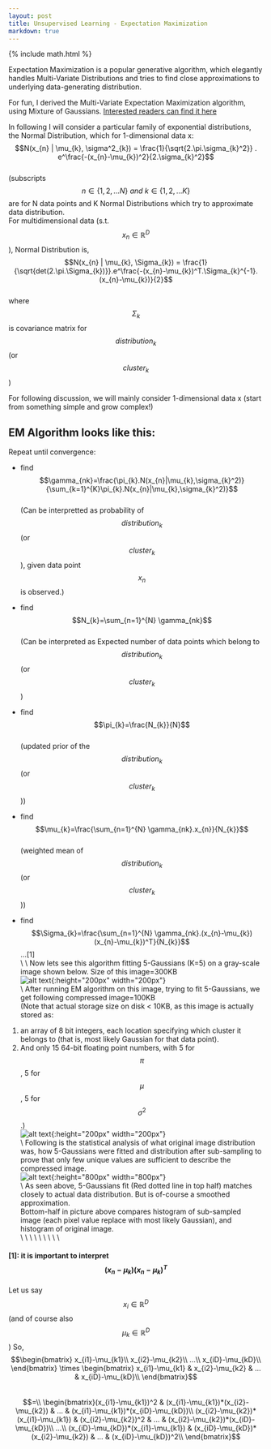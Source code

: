 ```yaml
---
layout: post
title: Unsupervised Learning - Expectation Maximization
markdown: true
---
```

{% include math.html %}

Expectation Maximization is a popular generative algorithm, which elegantly handles Multi-Variate Distributions and tries to find close approximations to underlying data-generating distribution.  

For fun, I derived the Multi-Variate Expectation Maximization algorithm, using Mixture of Gaussians. [Interested readers can find it here](https://yogeshluthra.github.io/Expectation_Maximization_Derivation)

In following I will consider a particular family of exponential distributions, the Normal Distribution, which for 1-dimensional data x:  
$$N(x_{n} | \mu_{k}, \sigma^2_{k}) = \frac{1}{\sqrt{2.\pi.\sigma_{k}^2}} . e^\frac{-(x_{n}-\mu_{k})^2}{2.\sigma_{k}^2}$$  
(subscripts $$n \in \{1,2,...N\}\ and\ k \in \{1,2,...K\}$$ are for N data points and K Normal Distributions which try to approximate data distribution.  
For multidimensional data (s.t. $$x_{n}\in \mathbb{R}^D$$), Normal Distribution is,  
$$N(x_{n} |  \mu_{k}, \Sigma_{k}) = \frac{1}{\sqrt{det(2.\pi.\Sigma_{k})}}.e^\frac{-(x_{n}-\mu_{k})^T.\Sigma_{k}^{-1}.(x_{n}-\mu_{k})}{2}$$  
where $$\Sigma_{k}$$ is covariance matrix for  $$distribution_{k}$$ (or $$cluster_{k}$$)  

For following discussion, we will mainly consider 1-dimensional data x (start from something simple and grow complex!)  

## EM Algorithm looks like this:  
Repeat until convergence:  
- find
$$\gamma_{nk}=\frac{\pi_{k}.N(x_{n}|\mu_{k},\sigma_{k}^2)}{\sum_{k=1}^{K}\pi_{k}.N(x_{n}|\mu_{k},\sigma_{k}^2)}$$  
(Can be interpretted as probability of $$distribution_{k}$$ (or $$cluster_{k}$$), given data point $$x_{n}$$ is observed.)  

- find
$$N_{k}=\sum_{n=1}^{N} \gamma_{nk}$$  
(Can be interpreted as Expected number of data points which belong to $$distribution_{k}$$ (or $$cluster_{k}$$)  

- find
$$\pi_{k}=\frac{N_{k}}{N}$$  
(updated prior of the $$distribution_{k}$$ (or $$cluster_{k}$$))  

- find
$$\mu_{k}=\frac{\sum_{n=1}^{N} \gamma_{nk}.x_{n}}{N_{k}}$$  
(weighted mean of $$distribution_{k}$$ (or $$cluster_{k}$$))

- find
$$\Sigma_{k}=\frac{\sum_{n=1}^{N} \gamma_{nk}.(x_{n}-\mu_{k})(x_{n}-\mu_{k})^T}{N_{k}}$$ ...[1]  
  \\
  \\
Now lets see this algorithm fitting 5-Gaussians (K=5) on a gray-scale image shown below. Size of this image=300KB  
![alt text]({{site.url}}/images/road.png "Road"){:height="200px" width="200px"}  
\\
After running EM algorithm on this image, trying to fit 5-Gaussians, we get following compressed image=100KB  
(Note that actual storage size on disk < 10KB, as this image is actually stored as:  
1. an array of 8 bit integers, each location specifying which cluster it belongs to (that is, most likely Gaussian for that data point).  
2. And only 15 64-bit floating point numbers, with 5 for $$\pi$$, 5 for $$\mu$$, 5 for $$\sigma^2$$.)  
![alt text]({{site.url}}/images/road_best_segment.png "Road Segmented"){:height="200px" width="200px"}  
\\
Following is the statistical analysis of what original image distribution was, how 5-Gaussians were fitted and distribution after sub-sampling to prove that only few unique values are sufficient to describe the compressed image.  
![alt text]({{site.url}}/images/5Gauss_fit_on_grayScale_road.png "5Gauss_fit_on_grayScale_road"){:height="800px" width="800px"}  
\\
As seen above, 5-Gaussians fit (Red dotted line in top half) matches closely to actual data distribution. But is of-course a smoothed approximation.  
Bottom-half in picture above compares histogram of sub-sampled image (each pixel value replace with most likely Gaussian), and histogram of original image.  
  \\
  \\
  \\
  \\
  \\
  \\
  \\
  \\
  \\  
#### [1]: it is important to interpret $$(x_{n}-\mu_{k})(x_{n}-\mu_{k})^T$$  
Let us say $$x_i \in \mathbb{R}^D$$ (and of course also $$\mu_{k} \in \mathbb{R}^D$$)
So,
$$\begin{bmatrix}
x_{i1}-\mu_{k1}\\
x_{i2}-\mu_{k2}\\
...\\
x_{iD}-\mu_{kD}\\
\end{bmatrix}
\times
\begin{bmatrix}
x_{i1}-\mu_{k1} & x_{i2}-\mu_{k2} & ... & x_{iD}-\mu_{kD}\\
\end{bmatrix}$$  
$$=\\
\begin{bmatrix}(x_{i1}-\mu_{k1})^2 & (x_{i1}-\mu_{k1})*(x_{i2}-\mu_{k2}) & ... & (x_{i1}-\mu_{k1})*(x_{iD}-\mu_{kD})\\
(x_{i2}-\mu_{k2})*(x_{i1}-\mu_{k1}) & (x_{i2}-\mu_{k2})^2 & ... & (x_{i2}-\mu_{k2})*(x_{iD}-\mu_{kD})\\
...\\
(x_{iD}-\mu_{kD})*(x_{i1}-\mu_{k1}) & (x_{iD}-\mu_{kD})*(x_{i2}-\mu_{k2}) & ... & (x_{iD}-\mu_{kD})^2\\
\end{bmatrix}$$  
